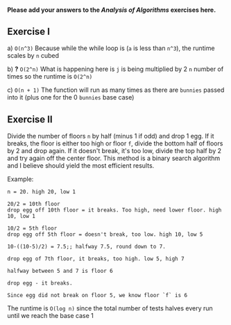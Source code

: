 #### Please add your answers to the ***Analysis of  Algorithms*** exercises here.

## Exercise I

a) `O(n^3)`
    Because while the while loop is (`a` is less than `n^3`), the runtime scales by `n` cubed

b) **?** `O(2^n)`
    What is happening here is `j` is being multiplied by 2 `n` number of times so the runtime is `O(2^n)`

c) `O(n + 1)`
    The function will run as many times as there are `bunnies` passed into it (plus one for the 0 `bunnies` base case)

## Exercise II

Divide the number of floors `n` by half (minus 1 if odd) and drop 1 egg. If it breaks, the floor is either too high or floor `f`, divide the bottom half of floors by 2 and drop again. If it doesn't break, it's too low, divide the top half by 2 and try again off the center floor. This method is a binary search algorithm and I believe should yield the most efficient results.

Example:

    n = 20. high 20, low 1

    20/2 = 10th floor
    drop egg off 10th floor = it breaks. Too high, need lower floor. high 10, low 1

    10/2 = 5th floor
    drop egg off 5th floor = doesn't break, too low. high 10, low 5

    10-((10-5)/2) = 7.5;; halfway 7.5, round down to 7. 

    drop egg of 7th floor, it breaks, too high. low 5, high 7

    halfway between 5 and 7 is floor 6

    drop egg - it breaks.

    Since egg did not break on floor 5, we know floor `f` is 6

The runtime is `O(log n)` since the total number of tests halves every run until we reach the base case 1